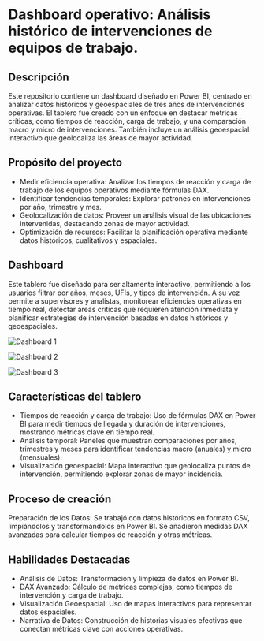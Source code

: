 # Dashboard operativo: Análisis histórico de intervenciones de equipos de trabajo.

## Descripción
Este repositorio contiene un dashboard diseñado en Power BI, centrado en analizar datos históricos y geoespaciales de tres años de intervenciones operativas. El tablero fue creado con un enfoque en destacar métricas críticas, como tiempos de reacción, carga de trabajo, y una comparación macro y micro de intervenciones. También incluye un análisis geoespacial interactivo que geolocaliza las áreas de mayor actividad.

## Propósito del proyecto 
- Medir eficiencia operativa: Analizar los tiempos de reacción y carga de trabajo de los equipos operativos mediante fórmulas DAX.
- Identificar tendencias temporales: Explorar patrones en intervenciones por año, trimestre y mes.
- Geolocalización de datos: Proveer un análisis visual de las ubicaciones intervenidas, destacando zonas de mayor actividad.
- Optimización de recursos: Facilitar la planificación operativa mediante datos históricos, cualitativos y espaciales.

## Dashboard
Este tablero fue diseñado para ser altamente interactivo, permitiendo a los usuarios filtrar por años, meses, UFIs, y tipos de intervención. A su vez permite a supervisores y analistas, monitorear eficiencias operativas en tiempo real, detectar áreas críticas que requieren atención inmediata y planificar estrategias de intervención basadas en datos históricos y geoespaciales.

![Dashboard 1](https://github.com/user-attachments/assets/0045ffa1-f4c7-4650-94d5-bb103fcb01f4)

![Dashboard 2](https://github.com/user-attachments/assets/88b5ed59-b335-4e05-96ec-fd6e9dd5d8d0)

![Dashboard 3](https://github.com/user-attachments/assets/de561f2e-6bdc-4b37-ab71-ccc76057d3d3)

## Características del tablero

- Tiempos de reacción y carga de trabajo: Uso de fórmulas DAX en Power BI para medir tiempos de llegada y duración de intervenciones, mostrando métricas clave en tiempo real.
- Análisis temporal: Paneles que muestran comparaciones por años, trimestres y meses para identificar tendencias macro (anuales) y micro (mensuales).
- Visualización geoespacial: Mapa interactivo que geolocaliza puntos de intervención, permitiendo explorar zonas de mayor incidencia.

## Proceso de creación

Preparación de los Datos: Se trabajó con datos históricos en formato CSV, limpiándolos y transformándolos en Power BI.
Se añadieron medidas DAX avanzadas para calcular tiempos de reacción y otras métricas.

## Habilidades Destacadas
- Análisis de Datos: Transformación y limpieza de datos en Power BI.
- DAX Avanzado: Cálculo de métricas complejas, como tiempos de intervención y carga de trabajo.
- Visualización Geoespacial: Uso de mapas interactivos para representar datos espaciales.
- Narrativa de Datos: Construcción de historias visuales efectivas que conectan métricas clave con acciones operativas.

